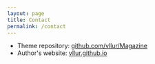 ```yaml
---
layout: page
title: Contact
permalink: /contact
---
```


- Theme repository: [github.com/vllur/Magazine](https://github.com/vllur/Magazine)
- Author's website: [vllur.github.io](https://vllur.github.io)
